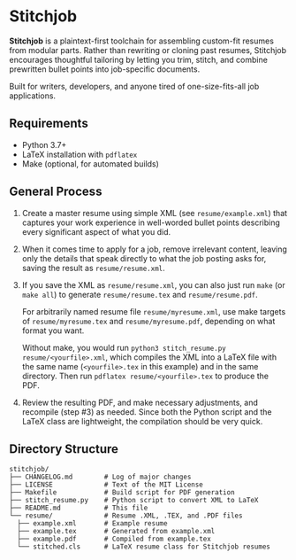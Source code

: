# Stitchjob

**Stitchjob** is a plaintext-first toolchain for assembling custom-fit resumes
from modular parts. Rather than rewriting or cloning past resumes, Stitchjob
encourages thoughtful tailoring by letting you trim, stitch, and combine
prewritten bullet points into job-specific documents.

Built for writers, developers, and anyone tired of one-size-fits-all job applications.

## Requirements

- Python 3.7+
- LaTeX installation with `pdflatex`
- Make (optional, for automated builds)

## General Process

1. Create a master resume using simple XML (see `resume/example.xml`) that
   captures your work experience in well-worded bullet points describing every
   significant aspect of what you did.

2. When it comes time to apply for a job, remove irrelevant content, leaving
   only the details that speak directly to what the job posting asks for, saving
   the result as `resume/resume.xml`.

3. If you save the XML as `resume/resume.xml`, you can also just run `make` (or
   `make all`) to generate `resume/resume.tex` and `resume/resume.pdf`.

    For arbitrarily named resume file `resume/myresume.xml`, use make targets of
    `resume/myresume.tex` and `resume/myresume.pdf`, depending on what format
    you want.

    Without make, you would run `python3 stitch_resume.py resume/<yourfile>.xml`,
    which compiles the XML into a LaTeX file with the same name
    (`<yourfile>.tex` in this example) and in the same directory. Then run
    `pdflatex resume/<yourfile>.tex` to produce the PDF.

4. Review the resulting PDF, and make necessary adjustments, and recompile (step
   #3) as needed. Since both the Python script and the LaTeX class are
   lightweight, the compilation should be very quick.

## Directory Structure

```
stitchjob/
├── CHANGELOG.md        # Log of major changes
├── LICENSE             # Text of the MIT License
├── Makefile            # Build script for PDF generation
├── stitch_resume.py    # Python script to convert XML to LaTeX
├── README.md           # This file
└── resume/             # Resume .XML, .TEX, and .PDF files
  ├── example.xml       # Example resume
  ├── example.tex       # Generated from example.xml
  ├── example.pdf       # Compiled from example.tex
  └── stitched.cls      # LaTeX resume class for Stitchjob resumes
```
